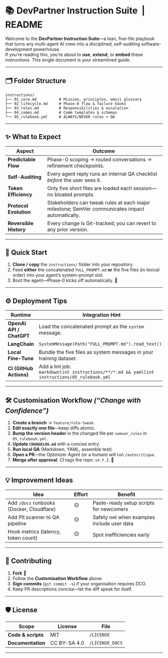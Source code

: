 # 📚 DevPartner Instruction Suite &nbsp;|&nbsp; **README**

Welcome to the **DevPartner Instruction Suite**—a lean, five-file playbook that turns any multi-agent AI crew into a disciplined, self-auditing software-development powerhouse.  
If you’re reading this, you’re about to **use**, **extend**, or **embed** these instructions. This single document is your streamlined guide.

---

## 🗂️ Folder Structure

```text
instructions/
├── 01_core.md          # Mission, principles, emoji glossary
├── 02_lifecycle.md     # Phase-0 flow & failure hooks
├── 03_roles.md         # Responsibilities & escalation
├── 04_comms.md         # Comm templates & schemas
└── 05_rulebook.yml     # ALWAYS/NEVER rules + QA
```


---

## ✨ What to Expect

| Aspect               | Outcome                                                                                           |
|----------------------|----------------------------------------------------------------------------------------------------|
| **Predictable Flow** | Phase-0 scoping → routed conversations → refinement checkpoints.                                   |
| **Self-Auditing**    | Every agent reply runs an internal QA checklist *before* the user sees it.                         |
| **Token Efficiency** | Only five short files are loaded each session—no bloated prompts.                                  |
| **Protocol Evolution** | Stakeholders can tweak rules at each major milestone; SemVer communicates impact automatically. |
| **Reversible History** | Every change is Git-tracked; you can revert to any prior version.                                |

---

## 🚀 Quick Start

1. **Clone / copy** the `instructions/` folder into your repository.  
2. Feed **either** the concatenated `FULL_PROMPT.md` **or** the five files (in lexical order) into your agent’s system-prompt slot.  
3. Boot the agent—Phase-0 kicks off automatically. 🎉

---

## ⚙️ Deployment Tips

| Runtime                 | Integration Hint                                                                                           |
|-------------------------|-------------------------------------------------------------------------------------------------------------|
| **OpenAI API / ChatGPT**| Load the concatenated prompt as the `system` message.                                                       |
| **LangChain**           | `SystemMessage(Path("FULL_PROMPT.md").read_text())`                                                         |
| **Local Fine-Tune**     | Bundle the five files as system messages in your training dataset.                                         |
| **CI (GitHub Actions)** | Add a lint job:<br>`markdownlint instructions/**/*.md && yamllint instructions/05_rulebook.yml`             |

---

## 🛠️ Customisation Workflow  *(“Change with Confidence”)*

1. **Create a branch** → `feature/rule-tweak`.  
2. **Edit exactly one file**—keep diffs atomic.  
3. **Bump the version header** in the changed file per `semver_rules` in `05_rulebook.yml`.  
4. **Update `CHANGELOG.md`** with a concise entry.  
5. **Run local QA** (Markdown, YAML, assemble test).  
6. **Open a PR**—the Optimizer Agent (or a human) will run `/autocritique`.  
7. **Merge after approval**. CI tags the repo: `vX.Y.Z`. 🚀

---

## 💡 Improvement Ideas

| Idea                                         | Effort | Benefit                                           |
|----------------------------------------------|--------|---------------------------------------------------|
| Add `/docs` runbooks (Docker, Cloudflare)    | 🟡     | Paste-ready setup scripts for newcomers           |
| Add PII scanner to QA pipeline               | 🟡     | Safety net when examples include user data        |
| Hook metrics (latency, token count)          | 🟡     | Spot inefficiencies early                         |

---

## 🤝 Contributing

1. **Fork** 🍴  
2. Follow the **Customisation Workflow** above.  
3. **Sign commits** (`git commit -s`) if your organisation requires DCO.  
4. Keep PR descriptions *concise*—let the diff speak for itself.

---

## 🛡️ License

| Scope | License | File |
|-------|---------|------|
| **Code & scripts** | MIT | `/LICENSE` |
| **Documentation**  | CC BY-SA 4.0 | `/LICENSE_DOCS` |

---
